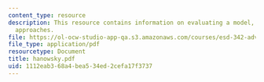 ```yaml
---
content_type: resource
description: This resource contains information on evaluating a model, traditional
  approaches.
file: https://ol-ocw-studio-app-qa.s3.amazonaws.com/courses/esd-342-advanced-system-architecture-spring-2006/1112eab368a4bea534ed2cefa17f3737_hanowsky.pdf
file_type: application/pdf
resourcetype: Document
title: hanowsky.pdf
uid: 1112eab3-68a4-bea5-34ed-2cefa17f3737
---
```

